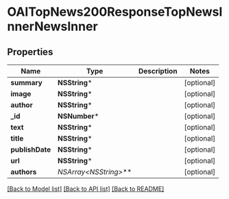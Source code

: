 # OAITopNews200ResponseTopNewsInnerNewsInner

## Properties
Name | Type | Description | Notes
------------ | ------------- | ------------- | -------------
**summary** | **NSString*** |  | [optional] 
**image** | **NSString*** |  | [optional] 
**author** | **NSString*** |  | [optional] 
**_id** | **NSNumber*** |  | [optional] 
**text** | **NSString*** |  | [optional] 
**title** | **NSString*** |  | [optional] 
**publishDate** | **NSString*** |  | [optional] 
**url** | **NSString*** |  | [optional] 
**authors** | **NSArray&lt;NSString*&gt;*** |  | [optional] 

[[Back to Model list]](../README.md#documentation-for-models) [[Back to API list]](../README.md#documentation-for-api-endpoints) [[Back to README]](../README.md)


